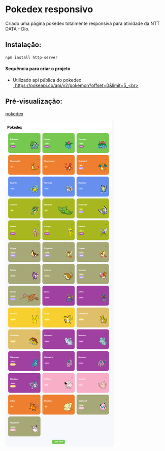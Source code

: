 # Pokedex responsivo
 <p>Criado uma página pokedex totalmente responsiva para atividade da NTT DATA - Dio.</p>

 ## Instalação:

`npm install http-server`<br>

#### Sequência para criar o projeto

- Utilizado api pública do pokedex <br>
  _https://pokeapi.co/api/v2/pokemon?offset=0&limit=5_<br>
 
## Pré-visualização:

[pokedex](https://vercel.com/rpatricia/pokedex )

![preview](image/image-readme.png)